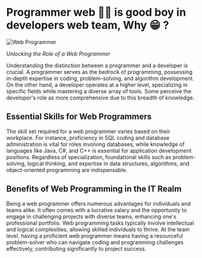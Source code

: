# **Programmer web 👨‍💻 is good boy in developers web team, Why 😁 ?**

![Web Programmer](https://drive.google.com/thumbnail?id=1PsjTmo8JyGYZ5UTDjFo1Nrr2T7SDdd09&sz=w2000)

*Unlocking the Role of a Web Programmer*

Understanding the distinction between a programmer and a developer is crucial. A programmer serves as the bedrock of programming, possessing in-depth expertise in coding, problem-solving, and algorithm development. On the other hand, a developer operates at a higher level, specializing in specific fields while mastering a diverse array of tools. Some perceive the developer's role as more comprehensive due to this breadth of knowledge.

## Essential Skills for Web Programmers

The skill set required for a web programmer varies based on their workplace. For instance, proficiency in SQL coding and database administration is vital for roles involving databases, while knowledge of languages like Java, C#, and C++ is essential for application development positions. Regardless of specialization, foundational skills such as problem-solving, logical thinking, and expertise in data structures, algorithms, and object-oriented programming are indispensable.

## Benefits of Web Programming in the IT Realm

Being a web programmer offers numerous advantages for individuals and teams alike. It often comes with a lucrative salary and the opportunity to engage in challenging projects with diverse teams, enhancing one's professional portfolio. Web programming tasks typically involve intellectual and logical complexities, allowing skilled individuals to thrive. At the team level, having a proficient web programmer means having a resourceful problem-solver who can navigate coding and programming challenges effectively, contributing significantly to project success.